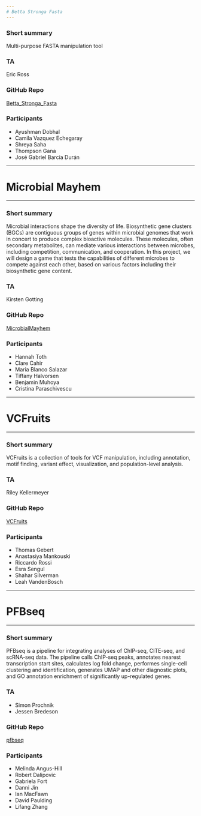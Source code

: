 ```yaml
---
# Betta Stronga Fasta
---
```


### Short summary
Multi-purpose FASTA manipulation tool

### TA
Eric Ross

### GitHub Repo
[Betta_Stronga_Fasta](https://github.com/CamiVazEche/BETTA_STRONGA_FASTA)

### Participants  
 - Ayushman Dobhal
 - Camila Vazquez Echegaray
 - Shreya Saha
 - Thompson Gana
 - José Gabriel Barcia Durán


---
# Microbial Mayhem
---

### Short summary

Microbial interactions shape the diversity of life. Biosynthetic gene clusters (BGCs) are
contiguous groups of genes within microbial genomes that work in concert to produce
complex bioactive molecules. These molecules, often secondary metabolites, can mediate
various interactions between microbes, including competition, communication, and
cooperation. In this project, we will design a game that tests the capabilities of different
microbes to compete against each other, based on various factors including their
biosynthetic gene content. 

### TA
Kirsten Gotting  

### GitHub Repo
[MicrobialMayhem](https://github.com/htoth99/MicrobialMayhem)

### Participants  
 - Hannah Toth
 - Clare Cahir
 - Maria Blanco Salazar
 - Tiffany Halvorsen
 - Benjamin Muhoya
 - Cristina Paraschivescu


---
# VCFruits
---

### Short summary
VCFruits is a collection of tools for VCF manipulation, including annotation, motif finding, variant effect, visualization, and population-level analysis. 

### TA
Riley Kellermeyer

### GitHub Repo
[VCFruits](https://github.com/rikellermeyer/VCFruits)

### Participants  
 - Thomas Gebert
 - Anastasiya Mankouski
 - Riccardo Rossi
 - Esra Sengul
 - Shahar Silverman
 - Leah VandenBosch

---
# PFBseq
---

### Short summary
PFBseq is a pipeline for integrating analyses of ChIP-seq, CITE-seq, and scRNA-seq data. The pipeline calls ChIP-seq peaks, annotates nearest transcription start sites, calculates log fold change, performes single-cell clustering and identification, generates UMAP and other diagnostic plots, and GO annotation enrichment of significantly up-regulated genes.

### TA
- Simon Prochnik
- Jessen Bredeson

### GitHub Repo
[pfbseq](https://github.com/procho/pfbseq)

### Participants  
 - Melinda Angus-Hill
 - Robert Dalipovic
 - Gabriela Fort
 - Danni Jin
 - Ian MacFawn
 - David Paulding
 - Lifang Zhang
